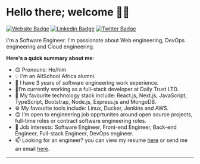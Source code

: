 # Hello there; welcome 👋🏾

[![Website Badge](https://img.shields.io/badge/-muhammadibrahim.dev-000000?style=for-the-badge&logo=Google-Chrome&logoColor=white&link=https://muhdibee.netlify.app)](https://muhdibee.netlify.app) [![Linkedin Badge](https://img.shields.io/badge/-Muhammad_Ibrahim-blue?style=for-the-badge&logo=Linkedin&logoColor=white&link=https://www.linkedin.com/in/muhdibee/)](https://www.linkedin.com/in/muhdibee/) [![Twitter Badge](https://img.shields.io/badge/-@muhdibee-1ca0f1?style=for-the-badge&logo=twitter&logoColor=white&link=https://twitter.com/muhdibee)](https://twitter.com/muhdibee)

I'm a Software Engineer. I'm passionate about Web engineering, DevOps engineering and Cloud engineering.

**Here's a quick summary about me**:

- 😊 Pronouns: He/him
- 💡 I'm an AltSchool Africa alumni.
- 🌱 I have 3 years of software engineering work experience.
- 🎉I’m currently working as a full-stack developer at Daily Trust LTD.
- 🚀 My favourite technology stack include: React.js, Next.js, JavaScript, TypeScript, Bootstrap, Node.js, Express.js and MongoDB.
- ⚙️ My favourite tools include: Linux, Ducker, Jenkins and AWS.
- 😊 I’m open to engineering job opprtunites around open source projects, full-time roles or contract software engineering roles.
- 💼 Job interests: Software Engineer, Front-end Engineer, Back-end Engineer, Full-stack Engineer, DevOps engineer.
- 📫 Looking for an engineer? you can view my resume [here]([https://drive.google.com/file/d/1qY2Wxs85z6uU7RrbT-dNQVLLcpbKo--2/view?usp=sharing](https://docs.google.com/document/d/1WF_AWct7xiXT45b9fkHqZoL9OTnO7b6KILxTh1tsF2Q/edit?usp=sharing)) or send me an email [here](muhdibee@gmail.com).

---

[//]: # (| <img align="center" src="https://github-readme-stats.vercel.app/api?username=muhdibee&show_icons=true&include_all_commits=true&hide_border=true" alt="Muhdibee's GitHub stats" /> | <img align="center" src="https://github-readme-stats.vercel.app/api/top-langs/?username=muhdibee&langs_count=8&layout=compact&hide_border=true" alt="Muhdibee's GitHub stats" /> |)
[//]: # (| ------------- | ------------- |)
